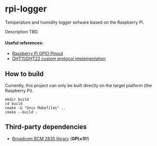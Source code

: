# rpi-logger
Temperature and humidity logger sofware based on the Raspberry Pi.    

Description TBD.    

#### Useful references:
- [Raspberry Pi GPIO Pinout](https://pinout.xyz/)
- [DHT11/DHT22 custom protocol implementation](https://www.iot-programmer.com/index.php/books/22-raspberry-pi-and-the-iot-in-c/chapters-raspberry-pi-and-the-iot-in-c/41-raspberry-pi-and-the-iot-in-c-a-custom-protocol-the-dht11-dht22)

## How to build
Currently, this project can only be built directly on the target platform (the Raspberry Pi).

```
mkdir build
cd build
cmake -G "Unix Makefiles" ..
cmake --build .
```

## Third-party dependencies
- [Broadcom BCM 2835 library](http://www.airspayce.com/mikem/bcm2835/) (**GPLv3!!**)
